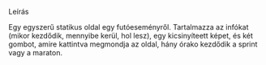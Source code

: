 Leírás

Egy egyszerű statikus oldal egy futóeseményről. Tartalmazza az infókat (mikor kezdődik, mennyibe kerül, hol lesz), egy kicsinyíteett képet, és két gombot, amire kattintva
megmondja az oldal, hány órako kezdődik a sprint vagy a maraton.

